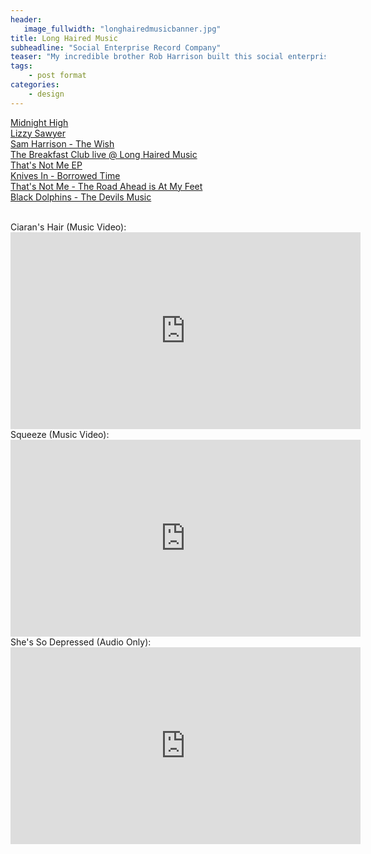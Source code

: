 ```yaml
---
header:
   image_fullwidth: "longhairedmusicbanner.jpg"
title: Long Haired Music
subheadline: "Social Enterprise Record Company"
teaser: "My incredible brother Rob Harrison built this social enterprise record label, and a beautiful recording studio in Spilsby, Lincolnshire. Over the period of a year and a half, he recorded and released a number of incredible unsigned artists on a 50:50 split of royalties. These records are a testiment to his skill and devotion to young musicians. Buy them all - seriously, you wont regret it!!!"
tags:
    - post format
categories:
    - design 
---
```

<!--more-->
 <a href="https://itunes.apple.com/gb/album/midnight-high-ep/id596081778">Midnight High</a><br>
 <a href="https://itunes.apple.com/gb/album/lizzy-sawyer-ep/id615171487">Lizzy Sawyer</a><br>
<a href="https://itunes.apple.com/gb/album/the-wish-ep/id688008076">Sam Harrison - The Wish</a><br>
<a href="https://itunes.apple.com/us/album/live-at-long-haired-music/id680255215">The Breakfast Club live @ Long Haired Music</a><br>
 <a href="https://itunes.apple.com/gb/album/thats-not-me-ep/id611328962">That's Not Me EP</a><br>
  <a href="https://itunes.apple.com/gb/album/borrowed-time-ep/id736261208">Knives In - Borrowed Time</a><br>
  <a href="https://itunes.apple.com/gb/album/the-road-ahead-is-at-my-feet/id629338191">That's Not Me - The Road Ahead is At My Feet</a><br>
 <a href="https://itunes.apple.com/gb/album/the-devils-music-ep/id596236289">Black Dolphins - The Devils Music</a><br>

<br>
Ciaran's Hair (Music Video):<br>
  <iframe width="560" height="315" src="https://www.youtube.com/embed/aa3fQ4DJp2c" frameborder="0" allowfullscreen></iframe><br>
  Squeeze (Music Video):<br>
  <iframe width="560" height="315" src="https://www.youtube.com/embed/h7Drfh6NcBM" frameborder="0" allowfullscreen></iframe><br>
 She's So Depressed (Audio Only):<br>
  <iframe width="560" height="315" src="https://www.youtube.com/embed/rwKUEaKdkAs" frameborder="0" allowfullscreen></iframe><br>





